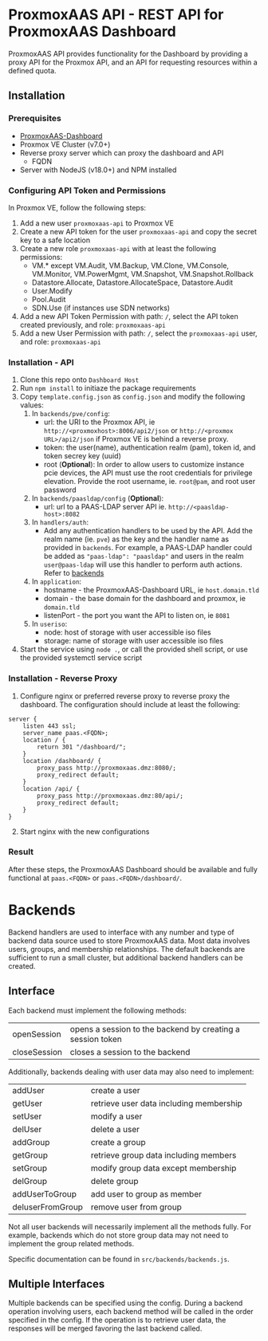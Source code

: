 # ProxmoxAAS API - REST API for ProxmoxAAS Dashboard
ProxmoxAAS API provides functionality for the Dashboard by providing a proxy API for the Proxmox API, and an API for requesting resources within a defined quota.

## Installation

### Prerequisites
- [ProxmoxAAS-Dashboard](https://git.tronnet.net/tronnet/ProxmoxAAS-Dashboard)
- Proxmox VE Cluster (v7.0+)
- Reverse proxy server which can proxy the dashboard and API
	- FQDN
- Server with NodeJS (v18.0+) and NPM installed

### Configuring API Token and Permissions
In Proxmox VE, follow the following steps:
1. Add a new user `proxmoxaas-api` to Proxmox VE
2. Create a new API token for the user `proxmoxaas-api` and copy the secret key to a safe location
3. Create a new role `proxmoxaas-api` with at least the following permissions: 
    - VM.* except VM.Audit, VM.Backup, VM.Clone, VM.Console, VM.Monitor, VM.PowerMgmt, VM.Snapshot, VM.Snapshot.Rollback
    - Datastore.Allocate, Datastore.AllocateSpace, Datastore.Audit
    - User.Modify
	- Pool.Audit
	- SDN.Use (if instances use SDN networks)
4. Add a new API Token Permission with path: `/`, select the API token created previously, and role: `proxmoxaas-api`
5. Add a new User Permission with  path: `/`, select the `proxmoxaas-api` user, and role: `proxmoxaas-api`

### Installation - API
1. Clone this repo onto `Dashboard Host`
2. Run `npm install` to initiaze the package requirements
3. Copy `template.config.json` as `config.json` and modify the following values:
	1. In `backends/pve/config`:
		- url: the URI to the Proxmox API, ie `http://<proxmoxhost>:8006/api2/json` or `http://<proxmox URL>/api2/json` if Proxmox VE is behind a reverse proxy. 
		- token: the user(name), authentication realm (pam), token id, and token secrey key (uuid)
		- root (**Optional**): In order to allow users to customize instance pcie devices, the API must use the root credentials for privilege elevation. Provide the root username, ie. `root@pam`, and root user password
	2. In `backends/paasldap/config` (**Optional**):
		- url: url to a PAAS-LDAP server API ie. `http://<paasldap-host>:8082`
	3. In `handlers/auth`:
		- Add any authentication handlers to be used by the API. Add the realm name (ie. `pve`) as the key and the handler name as provided in `backends`. For example, a PAAS-LDAP handler could be added as `"paas-ldap": "paasldap"` and users in the realm `user@paas-ldap` will use this handler to perform auth actions. Refer to [backends](#Backends)
	4. In `application`:
		- hostname - the ProxmoxAAS-Dashboard URL, ie `host.domain.tld`
		- domain - the base domain for the dashboard and proxmox, ie `domain.tld`
    	- listenPort - the port you want the API to listen on, ie `8081`
	5. In `useriso`:
		- node: host of storage with user accessible iso files
		- storage: name of storage with user accessible iso files
4. Start the service using `node .`, or call the provided shell script, or use the provided systemctl service script

### Installation - Reverse Proxy
1. Configure nginx or preferred reverse proxy to reverse proxy the dashboard. The configuration should include at least the following:
```
server {
	listen 443 ssl;
	server_name paas.<FQDN>;
	location / {
		return 301 "/dashboard/";
	}
	location /dashboard/ {
		proxy_pass http://proxmoxaas.dmz:8080/;
		proxy_redirect default;
	}
	location /api/ {
		proxy_pass http://proxmoxaas.dmz:80/api/;
		proxy_redirect default;
	}
}
```
2. Start nginx with the new configurations

### Result
After these steps, the ProxmoxAAS Dashboard should be available and fully functional at `paas.<FQDN>` or `paas.<FQDN>/dashboard/`.

# Backends

Backend handlers are used to interface with any number and type of backend data source used to store ProxmoxAAS data. Most data involves users, groups, and membership relationships. The default backends are sufficient to run a small cluster, but additional backend handlers can be created. 

## Interface

Each backend must implement the following methods:

<table>
	<tr>
		<td>openSession</td>
		<td>opens a session to the backend by creating a session token</td>
	</tr>
	<tr>
		<td>closeSession</td>
		<td>closes a session to the backend</td>
	</tr>
</table>

Additionally, backends dealing with user data may also need to implement:

<table>
	<tr>
		<td>addUser</td>
		<td>create a user</td>
	</tr>
	<tr>
		<td>getUser</td>
		<td>retrieve user data including membership</td>
	</tr>
	<tr>
		<td>setUser</td>
		<td>modify a user</td>
	</tr>
	<tr>
		<td>delUser</td>
		<td>delete a user</td>
	</tr>
	<tr>
		<td>addGroup</td>
		<td>create a group</td>
	</tr>
	<tr>
		<td>getGroup</td>
		<td>retrieve group data including members</td>
	</tr>
	<tr>
		<td>setGroup</td>
		<td>modify group data except membership</td>
	</tr>
	<tr>
		<td>delGroup</td>
		<td>delete group</td>
	</tr>
	<tr>
		<td>addUserToGroup</td>
		<td>add user to group as member</td>
	</tr>
	<tr>
		<td>deluserFromGroup</td>
		<td>remove user from group</td>
	</tr>
</table>

Not all user backends will necessarily implement all the methods fully. For example, backends which do not store group data may not need to implement the group related methods.

Specific documentation can be found in `src/backends/backends.js`.

## Multiple Interfaces

Multiple backends can be specified using the config. During a backend operation involving users, each backend method will be called in the order specified in the config. If the operation is to retrieve user data, the responses will be merged favoring the last backend called. 
